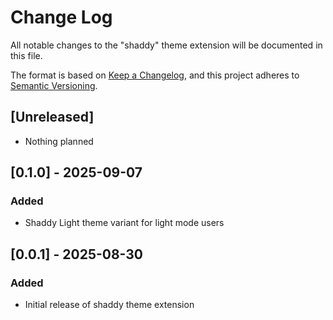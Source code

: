 # Change Log

All notable changes to the "shaddy" theme extension will be documented in this file.

The format is based on [Keep a Changelog](https://keepachangelog.com/en/1.1.0/),
and this project adheres to [Semantic Versioning](https://semver.org/spec/v2.0.0.html).

## [Unreleased]

- Nothing planned

## [0.1.0] - 2025-09-07

### Added

- Shaddy Light theme variant for light mode users

## [0.0.1] - 2025-08-30

### Added

- Initial release of shaddy theme extension
